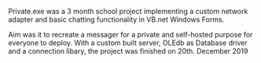Private.exe was a 3 month school project implementing a custom network adapter and basic chatting functionality in VB.net Windows Forms.

Aim was it to recreate a messager for a private and self-hosted purpose for everyone to deploy. 
With a custom built server, OLEdb as Database driver and a connection libary, the project was finished on 20th. December 2019 
